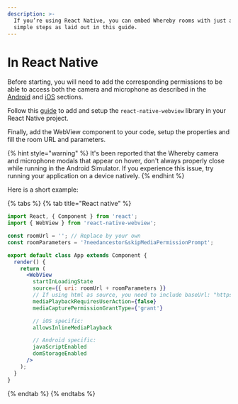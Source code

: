 ```yaml
---
description: >-
  If you’re using React Native, you can embed Whereby rooms with just a few
  simple steps as laid out in this guide.
---
```


# In React Native

Before starting, you will need to add the corresponding permissions to be able to access both the camera and microphone as described in the [Android](in-android-apps.md) and [iOS](in-ios-apps.md) sections.

Follow this [guide](https://github.com/react-native-webview/react-native-webview/blob/master/docs/Getting-Started.md#react-native-webview-getting-started-guide) to add and setup the `react-native-webview` library in your React Native project.

Finally, add the WebView component to your code, setup the properties and fill the room URL and parameters.&#x20;

{% hint style="warning" %}
It's been reported that the Whereby camera and microphone modals that appear on hover, don't always properly close while running in the Android Simulator. If you experience this issue, try running your application on a device natively.
{% endhint %}

Here is a short example:

{% tabs %}
{% tab title="React native" %}
```jsx
import React, { Component } from 'react';
import { WebView } from 'react-native-webview';

const roomUrl = ''; // Replace by your own
const roomParameters = '?needancestor&skipMediaPermissionPrompt';

export default class App extends Component {
  render() {
    return (
      <WebView
        startInLoadingState
        source={{ uri: roomUrl + roomParameters }}
        // If using html as source, you need to include baseUrl: "https://whereby.com" as a secondary prop
        mediaPlaybackRequiresUserAction={false}
        mediaCapturePermissionGrantType={'grant'}

        // iOS specific:
        allowsInlineMediaPlayback

        // Android specific:
        javaScriptEnabled
        domStorageEnabled
      />
    );
  }
}
```
{% endtab %}
{% endtabs %}
